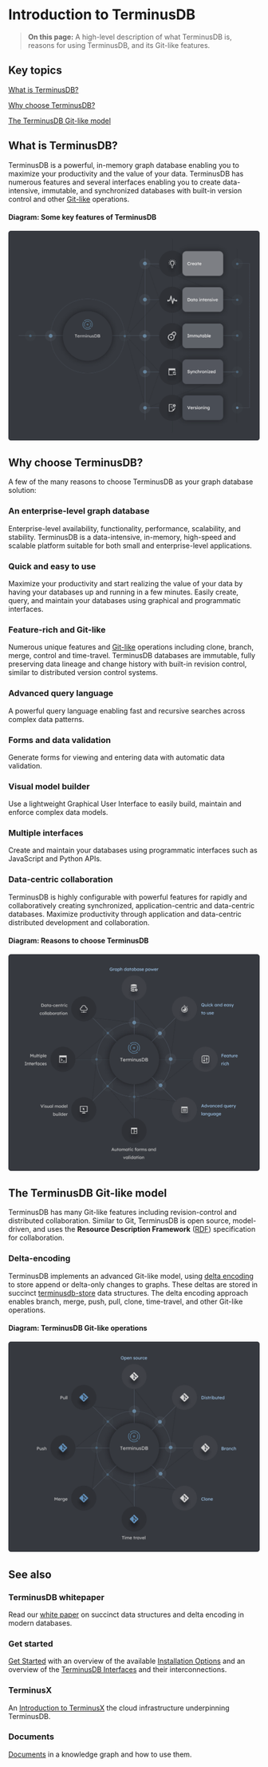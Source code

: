 # Introduction to TerminusDB

> **On this page:** A high-level description of what TerminusDB is, reasons for using TerminusDB, and its Git-like features.

## Key topics

[What is TerminusDB?](introduction.md#what-is-terminusdb)

[Why choose TerminusDB?](introduction.md#why-choose-terminusdb)

[The TerminusDB Git-like model](introduction.md#the-terminusdb-git-like-model)

## What is TerminusDB?

TerminusDB is a powerful, in-memory graph database enabling you to maximize your productivity and the value of your data. TerminusDB has numerous features and several interfaces enabling you to create data-intensive, immutable, and synchronized databases with built-in version control and other [Git-like](introduction.md#the-terminusdb-git-like-model) operations.

#### Diagram: Some key features of TerminusDB

![](../../../img/diagrams/terminusdb-what-is-it.png)

## Why choose TerminusDB?

A few of the many reasons to choose TerminusDB as your graph database solution:

### An enterprise-level graph database

Enterprise-level availability, functionality, performance, scalability, and stability. TerminusDB is a data-intensive, in-memory, high-speed and scalable platform suitable for both small and enterprise-level applications.

### Quick and easy to use

Maximize your productivity and start realizing the value of your data by having your databases up and running in a few minutes. Easily create, query, and maintain your databases using graphical and programmatic interfaces.

### Feature-rich and Git-like

Numerous unique features and [Git-like](introduction.md#the-terminusDB-git-like-model) operations including clone, branch, merge, control and time-travel. TerminusDB databases are immutable, fully preserving data lineage and change history with built-in revision control, similar to distributed version control systems.

### Advanced query language

A powerful query language enabling fast and recursive searches across complex data patterns.

### Forms and data validation

Generate forms for viewing and entering data with automatic data validation.

### Visual model builder

Use a lightweight Graphical User Interface to easily build, maintain and enforce complex data models.

### Multiple interfaces

Create and maintain your databases using programmatic interfaces such as JavaScript and Python APIs.

### Data-centric collaboration

TerminusDB is highly configurable with powerful features for rapidly and collaboratively creating synchronized, application-centric and data-centric databases. Maximize productivity through application and data-centric distributed development and collaboration.

#### Diagram: Reasons to choose TerminusDB

![](../../../img/diagrams/terminusdb-why-choose.png)

## The TerminusDB Git-like model

TerminusDB has many Git-like features including revision-control and distributed collaboration. Similar to Git, TerminusDB is open source, model-driven, and uses the **Resource Description Framework** ([RDF](../../terminusx-db/resources/glossary.md#rdf)) specification for collaboration.

### Delta-encoding

TerminusDB implements an advanced Git-like model, using [delta encoding](../../terminusx-db/resources/glossary.md#delta-encoding) to store append or delta-only changes to graphs. These deltas are stored in succinct [terminusdb-store](https://github.com/terminusdb/terminusdb-store) data structures. The delta encoding approach enables branch, merge, push, pull, clone, time-travel, and other Git-like operations.

#### Diagram: TerminusDB Git-like operations

![](../../../img/diagrams/terminusdb-git-model.png)

## See also

### TerminusDB whitepaper

Read our [white paper](https://github.com/terminusdb/terminusdb-whitepaper/blob/418005f410cb45227e8eced7204a0d1ef8857431/terminusdb.pdf) on succinct data structures and delta encoding in modern databases.

### Get started

[Get Started](get-started.md) with an overview of the available [Installation Options](get-started.md#installation-overview) and an overview of the [TerminusDB Interfaces](get-started.md#interfaces-overview) and their interconnections.

### TerminusX

An [Introduction to TerminusX](../../terminusx/overview/introduction.md) the cloud infrastructure underpinning TerminusDB.

### Documents

[Documents](../../terminusx-db/explanations/documents.md) in a knowledge graph and how to use them.
